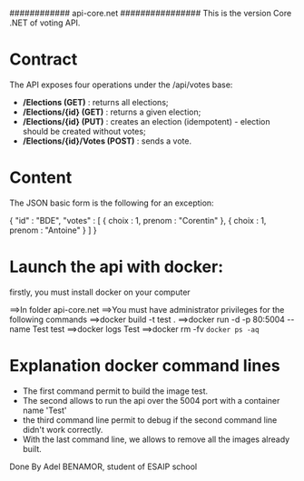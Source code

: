 ############   api-core.net   ################
This is the version Core .NET of voting API.

# Contract
The API exposes four operations under the /api/votes base:

- **/Elections (GET)** : returns all elections;
- **/Elections/{id} (GET)** : returns a given election;
- **/Elections/{id} (PUT)** : creates an election (idempotent) - election should be created without votes;
- **/Elections/{id}/Votes (POST)** : sends a vote.

# Content
The JSON basic form is the following for an exception:

 {
   "id" : "BDE",
   "votes" : [
      { choix : 1, prenom : "Corentin" },
      { choix : 1, prenom : "Antoine" }
   ]
 }

# Launch the api with docker:
firstly, you must install docker on your computer

==>In folder api-core.net 
==>You must have administrator privileges for the following commands
==>docker build -t test . 
==>docker run -d -p 80:5004 --name Test test 
==>docker logs Test
==>docker rm -fv `docker ps -aq` 

# Explanation docker command lines
- The first command permit to build the image test. 
- The second allows to run the api over the 5004 port with a container name 'Test'
- the third command line permit to debug if the second command line didn't work correctly. 
- With the last command line, we allows to remove all the images already built.

Done By Adel BENAMOR, student of ESAIP school